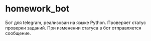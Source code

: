 # homework_bot
Бот для telegram, реализован на языке Python. Проверяет статус проверки заданий. При изменении статуса в бот отправляется сообщение.
